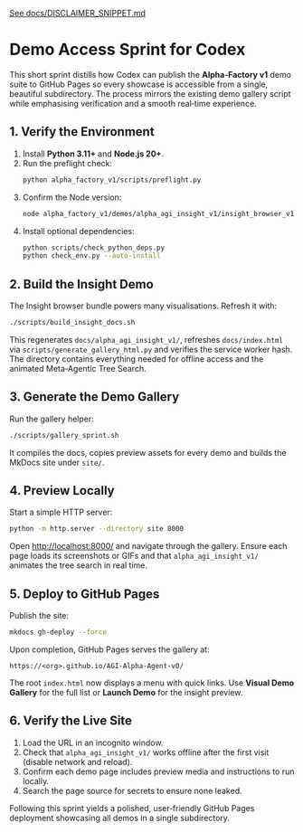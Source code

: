 [See docs/DISCLAIMER_SNIPPET.md](../docs/DISCLAIMER_SNIPPET.md)

# Demo Access Sprint for Codex

This short sprint distills how Codex can publish the **Alpha‑Factory v1** demo suite to GitHub Pages so every showcase is accessible from a single, beautiful subdirectory. The process mirrors the existing demo gallery script while emphasising verification and a smooth real‑time experience.

## 1. Verify the Environment

1. Install **Python 3.11+** and **Node.js 20+**.
2. Run the preflight check:
   ```bash
   python alpha_factory_v1/scripts/preflight.py
   ```
3. Confirm the Node version:
   ```bash
   node alpha_factory_v1/demos/alpha_agi_insight_v1/insight_browser_v1/build/version_check.js
   ```
4. Install optional dependencies:
   ```bash
   python scripts/check_python_deps.py
   python check_env.py --auto-install
   ```

## 2. Build the Insight Demo

The Insight browser bundle powers many visualisations. Refresh it with:
```bash
./scripts/build_insight_docs.sh
```
This regenerates `docs/alpha_agi_insight_v1/`, refreshes `docs/index.html` via
`scripts/generate_gallery_html.py` and verifies the service worker hash. The
directory contains everything needed for offline access and the animated
Meta‑Agentic Tree Search.

## 3. Generate the Demo Gallery

Run the gallery helper:
```bash
./scripts/gallery_sprint.sh
```
It compiles the docs, copies preview assets for every demo and builds the MkDocs site under `site/`.

## 4. Preview Locally

Start a simple HTTP server:
```bash
python -m http.server --directory site 8000
```
Open <http://localhost:8000/> and navigate through the gallery. Ensure each page loads its screenshots or GIFs and that `alpha_agi_insight_v1/` animates the tree search in real time.

## 5. Deploy to GitHub Pages

Publish the site:
```bash
mkdocs gh-deploy --force
```
Upon completion, GitHub Pages serves the gallery at:
```
https://<org>.github.io/AGI-Alpha-Agent-v0/
```
The root `index.html` now displays a menu with quick links. Use **Visual Demo Gallery** for the full list or **Launch Demo** for the insight preview.

## 6. Verify the Live Site

1. Load the URL in an incognito window.
2. Check that `alpha_agi_insight_v1/` works offline after the first visit (disable network and reload).
3. Confirm each demo page includes preview media and instructions to run locally.
4. Search the page source for secrets to ensure none leaked.

Following this sprint yields a polished, user‑friendly GitHub Pages deployment showcasing all demos in a single subdirectory.
